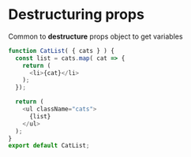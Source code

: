 # Destructuring props

Common to **destructure** props object to get variables

```js
function CatList( { cats } ) { 
  const list = cats.map( cat => { 
    return (
      <li>{cat}</li>
    );
  });

  return (
    <ul className="cats">
      {list}
    </ul>
  );
}
export default CatList;
```

